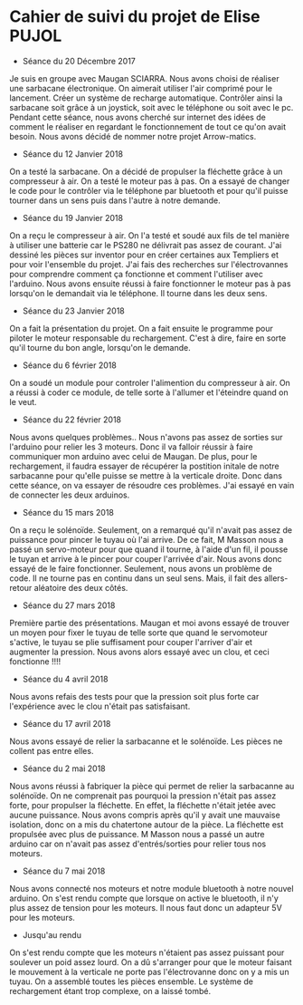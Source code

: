 

# Cahier de suivi du projet de Elise PUJOL

* Séance du 20 Décembre 2017 

Je suis en groupe avec Maugan SCIARRA.
Nous avons choisi de réaliser une sarbacane électronique. On aimerait utiliser l'air comprimé pour le lancement.
Créer un système de recharge automatique. Contrôler ainsi la sarbacane soit grâce à un joystick, soit avec le téléphone ou soit avec le pc.
Pendant cette séance, nous avons cherché sur internet des idées de comment le réaliser en regardant le fonctionnement de tout ce qu'on
avait besoin.
Nous avons décidé de nommer notre projet Arrow-matics.

* Séance du 12 Janvier 2018

On a testé la sarbacane. On a décidé de propulser la fléchette grâce à un compresseur à air.
On a testé le moteur pas à pas. On a essayé de changer le code pour le contrôler via le téléphone par bluetooth et pour qu'il puisse tourner dans un sens puis dans l'autre à notre demande. 

* Séance du 19 Janvier 2018

On a reçu le compresseur à air. On l'a testé et soudé aux fils de tel manière à utiliser une batterie car le PS280 ne délivrait pas assez de courant.
J'ai dessiné les pièces sur inventor pour en créer certaines aux Templiers et pour voir l'ensemble du projet. 
J'ai fais des recherches sur l'électrovannes pour comprendre comment ça fonctionne et comment l'utiliser avec l'arduino.
Nous avons ensuite réussi à faire fonctionner le moteur pas à pas lorsqu'on le demandait via le téléphone. Il tourne dans les deux sens.

* Séance du 23 Janvier 2018

On a fait la présentation du projet. On a fait ensuite le programme pour piloter le moteur responsable du rechargement. C'est à dire, faire en sorte qu'il tourne du bon angle, lorsqu'on le demande.

* Séance du 6 février 2018

On a soudé un module pour controler l'alimention du compresseur à air. On a réussi à coder ce module, de telle sorte à l'allumer et l'éteindre quand on le veut. 

* Séance du 22 février 2018

Nous avons quelques problèmes.. Nous n'avons pas assez de sorties sur l'arduino pour relier les 3 moteurs. Donc il va falloir réussir à faire communiquer mon arduino avec celui de Maugan. De plus, pour le rechargement, il faudra essayer de récupérer la postition initale de notre sarbacanne pour qu'elle puisse se mettre à la verticale droite.
Donc dans cette séance, on va essayer de résoudre ces problèmes.
J'ai essayé en vain de connecter les deux arduinos.

* Séance du 15 mars 2018

On a reçu le solénoïde. Seulement, on a remarqué qu'il n'avait pas assez de puissance pour pincer le tuyau où l'ai arrive. De ce fait, M Masson nous a passé un servo-moteur pour que quand il tourne, à l'aide d'un fil, il pousse le tuyan et arrive à le pincer pour couper l'arrivée d'air. Nous avons donc essayé de le faire fonctionner. Seulement, nous avons un problème de code. Il ne tourne pas en continu dans un seul sens. Mais, il fait des allers-retour aléatoire des deux côtés.

* Séance du 27 mars 2018

Première partie des présentations. 
Maugan et moi avons essayé de trouver un moyen pour fixer le tuyau de telle sorte que quand le servomoteur s'active, le tuyau se plie suffisament pour couper l'arriver d'air et augmenter la pression. Nous avons alors essayé avec un clou, et ceci fonctionne !!!!

* Séance du 4 avril 2018

Nous avons refais des tests pour que la pression soit plus forte car l'expérience avec le clou n'était pas satisfaisant. 

* Séance du 17 avril 2018

Nous avons essayé de relier la sarbacanne et le solénoïde. Les pièces ne collent pas entre elles.

* Séance du 2 mai 2018

Nous avons réussi à fabriquer la pièce qui permet de relier la sarbacanne au solénoïde. On ne comprenait pas pourquoi la pression n'était pas assez forte, pour propulser la fléchette. En effet, la fléchette n'était jetée avec aucune puissance. Nous avons compris après qu'il y avait une mauvaise isolation, donc on a mis du chatertone autour de la pièce. La fléchette est propulsée avec plus de puissance. M Masson nous a passé un autre arduino car on n'avait pas assez d'entrés/sorties pour relier tous nos moteurs.

* Séance du 7 mai 2018

Nous avons connecté nos moteurs et notre module bluetooth à notre nouvel arduino. On s'est rendu compte que lorsque on active le bluetooth, il n'y plus assez de tension pour les moteurs. Il nous faut donc un adapteur 5V pour les moteurs.

* Jusqu'au rendu

On s'est rendu compte que les moteurs n'étaient pas assez puissant pour soulever un poid assez lourd. On a dû s'arranger pour que le moteur faisant le mouvement à la verticale ne porte pas l'électrovanne donc on y a mis un tuyau. On a assemblé toutes les pièces ensemble. Le système de rechargement étant trop complexe, on a laissé tombé.
